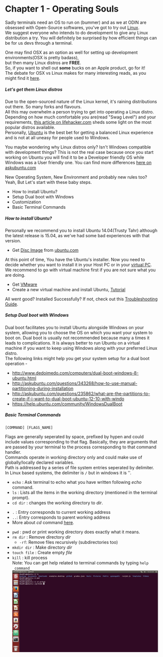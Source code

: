 # Chapter 1 - Operating Souls

Sadly terminals need an OS to run on (bummer) and as we at ODIN are obsessed with Open-Source softwares, you've got to try out [Linux](http://www.linuxfoundation.org/what-is-linux).  
We suggest everyone who intends to do development to give any Linux distribution a try. You will definitely be surprised by how efficient things can be for us devs through a terminal.

One may find OSX as an option as well for setting up development environments(OSX is pretty badass),  
but then many Linux distros are **FREE**.  
So, if you want to shell out **some** bucks on an Apple product, go for it!  
The debate for OSX vs Linux makes for many interesting reads, as you might find it [here](http://www.infoworld.com/article/2947684/linux/os-x-versus-linux-which-is-more-practical.html).

##### Let's get them Linux distros
Due to the open-sourced nature of the Linux kernel, it's raining distributions out there. So many forks and flavours.  
All this may overwhelm a person trying to get into operating a Linux distro.  
Depending on how much comfortable you are(read "Swag Level") and your requirements, [this article on lifehacker.com](http://lifehacker.com/5773667/pick-the-right-linux-flavor-for-you) sheds some light on the most popular distros available.  
Personally, [Ubuntu](http://www.ubuntu.com/desktop) is the best bet for getting a balanced Linux experience and is not at all uneasy for people used to Windows.

You maybe wondering why Linux distros only? Isn't Windows compatible with development things?
This is not the real case because once you start working on Ubuntu you will find it to be a Developer friendly OS while Windows was a User friendly one. You can find more differences [here on askubuntu.com](http://askubuntu.com/questions/360161/what-advantages-does-ubuntu-have-over-windows-as-an-environment-for-programming)

New Operating System, New Environment and probably new rules too? Yeah, But Let's start with these baby steps.
- How to install Ubuntu?
- Setup Dual boot with Windows
- Customization
- Basic Terminal Commands

##### How to install Ubuntu?
Personally we recommend you to install Ubuntu 14.04(Trusty Tahr) although the latest release is 15.04, as we've had some bad experiences with that version.
- Get [Disc Image](https://en.wikipedia.org/wiki/Disk_image) from [ubuntu.com](http://www.ubuntu.com/download)

At this point of time, You have the Ubuntu's installer. Now you need to decide whether you want to install it in your Host PC or in your [virtual PC](https://en.wikipedia.org/wiki/Virtual_machine).
We recommend to go with virtual machine first if you are not sure what you are doing.
- Get [VMware](https://my.vmware.com/web/vmware/downloads)
- Create a new virtual machine and install Ubuntu, [Tutorial](https://www.youtube.com/watch?v=Lv6V6ESOyUk)

All went good? Installed Successfully? If not, check out this [Troubleshooting Guide](https://help.ubuntu.com/lts/installation-guide/i386/ch05s04.html).

##### Setup Dual boot with Windows
Dual boot facilitates you to install Ubuntu alongside Windows on your system, allowing you to choose the OS on which you want your system to boot on. Dual boot is usually not recommended because many a times it leads to complications. It is always better to run Ubuntu on a virtual machine if you want to keep using Windows along with your preferred Linux distro.  
The following links might help you get your system setup for a dual boot operation -  
* <http://www.dedoimedo.com/computers/dual-boot-windows-8-ubuntu.html>
* <http://askubuntu.com/questions/343268/how-to-use-manual-partitioning-during-installation>
* <http://askubuntu.com/questions/235862/what-are-the-partitions-to-create-if-i-want-to-dual-boot-ubuntu-12-10-with-windo>
* <https://help.ubuntu.com/community/WindowsDualBoot>

##### Basic Terminal Commands
`[COMMAND] [FLAGS_NAME]`
  
Flags are generally seperated by space, prefixed by hypen and could include values corresponding to that flag. Basically, they are arguments that are passed by your terminal to the process corresponding to that command handler.  
Commands operate in working directory only and could make use of globally/locally declared variables.  
Path is addressed by a series of file system entries seperated by delimiter. In Linux based systems, the delimiter  is `/` but in windows it is '\'.

* `echo` : Ask terminal to echo what you have written following _echo_ command.
* `ls` : Lists all the items in the working directory (mentioned in the terminal prompt).
* `cd dir` : changes the working directory to _dir_.
 - `.` : Entry corresponds to current working address
 - `..`: Entry corresponds to parent working address
 - More about _cd_ command [here](http://www.computerhope.com/unix/ucd.htm).
* `pwd` : pwd or print working directory does exactly what it means.
* `rm dir` : Remove directory _dir_
  - `-rf`: Remove files recursively (subdirectories too)
* `mkdir dir` : Make directory _dir_
* `touch file` : Create empty _file_
* `kill` : kill process  
 Note: You can get help related to terminal commands by typing `help _command_`
![Basic commands](assets/img1.png)

